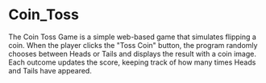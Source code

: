 # Coin_Toss
The Coin Toss Game is a simple web-based game that simulates flipping a coin. When the player clicks the "Toss Coin" button, the program randomly chooses between Heads or Tails and displays the result with a coin image. Each outcome updates the score, keeping track of how many times Heads and Tails have appeared.
